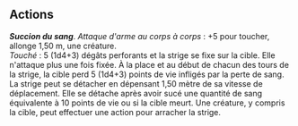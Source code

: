 ## Actions
_**Succion du sang**_. _Attaque d'arme au corps à corps_ : +5 pour toucher, allonge 1,50 m, une créature.  
_Touché_ : 5 (1d4+3) dégâts perforants et la strige se fixe sur la cible. Elle n'attaque plus une fois fixée. À la place et au début de chacun des tours de la strige, la cible perd 5 (1d4+3) points de vie infligés par la perte de sang.  
La strige peut se détacher en dépensant 1,50 mètre de sa vitesse de déplacement. Elle se détache après avoir sucé une quantité de sang équivalente à 10 points de vie ou si la cible meurt. Une créature, y compris la cible, peut effectuer une action pour arracher la strige.
